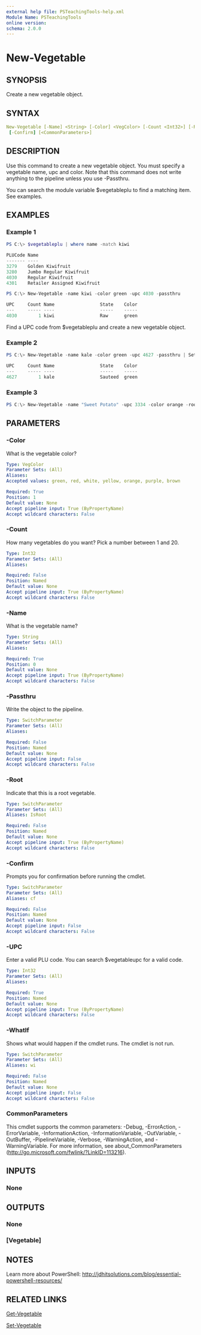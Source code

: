 ```yaml
---
external help file: PSTeachingTools-help.xml
Module Name: PSTeachingTools
online version:
schema: 2.0.0
---
```


# New-Vegetable

## SYNOPSIS

Create a new vegetable object.

## SYNTAX

```yaml
New-Vegetable [-Name] <String> [-Color] <VegColor> [-Count <Int32>] [-Root] -UPC <Int32> [-Passthru] [-WhatIf]
 [-Confirm] [<CommonParameters>]
```

## DESCRIPTION

Use this command to create a new vegetable object. You must specify a vegetable name, upc and color. Note that this command does not write anything to the pipeline unless you use -Passthru.

You can search the module variable $vegetableplu to find a matching item. See examples.


## EXAMPLES

### Example 1

```powershell
PS C:\> $vegetableplu | where name -match kiwi

PLUCode Name
------- ----
3279    Golden Kiwifruit
3280    Jumbo Regular Kiwifruit
4030    Regular Kiwifruit
4301    Retailer Assigned Kiwifruit

PS C:\> New-Vegetable -name kiwi -color green -upc 4030 -passthru

UPC     Count Name                 State    Color
---     ----- ----                 -----    -----
4030        1 kiwi                 Raw      green
```

Find a UPC code from $vegetableplu and create a new vegetable object.

### Example 2

```powershell
PS C:\> New-Vegetable -name kale -color green -upc 4627 -passthru | Set-Vegetable -cookingstate sauteed -passthru

UPC     Count Name                 State    Color
---     ----- ----                 -----    -----
4627        1 kale                 Sauteed  green
```

### Example 3

```powershell
PS C:\> New-Vegetable -name "Sweet Potato" -upc 3334 -color orange -root
```

## PARAMETERS

### -Color

What is the vegetable color?

```yaml
Type: VegColor
Parameter Sets: (All)
Aliases:
Accepted values: green, red, white, yellow, orange, purple, brown

Required: True
Position: 1
Default value: None
Accept pipeline input: True (ByPropertyName)
Accept wildcard characters: False
```

### -Count

How many vegetables do you want? Pick a number between 1 and 20.

```yaml
Type: Int32
Parameter Sets: (All)
Aliases:

Required: False
Position: Named
Default value: None
Accept pipeline input: True (ByPropertyName)
Accept wildcard characters: False
```

### -Name

What is the vegetable name?

```yaml
Type: String
Parameter Sets: (All)
Aliases:

Required: True
Position: 0
Default value: None
Accept pipeline input: True (ByPropertyName)
Accept wildcard characters: False
```

### -Passthru

Write the object to the pipeline.

```yaml
Type: SwitchParameter
Parameter Sets: (All)
Aliases:

Required: False
Position: Named
Default value: None
Accept pipeline input: False
Accept wildcard characters: False
```

### -Root

Indicate that this is a root vegetable.

```yaml
Type: SwitchParameter
Parameter Sets: (All)
Aliases: IsRoot

Required: False
Position: Named
Default value: None
Accept pipeline input: True (ByPropertyName)
Accept wildcard characters: False
```

### -Confirm

Prompts you for confirmation before running the cmdlet.

```yaml
Type: SwitchParameter
Parameter Sets: (All)
Aliases: cf

Required: False
Position: Named
Default value: None
Accept pipeline input: False
Accept wildcard characters: False
```

### -UPC

Enter a valid PLU code. You can search $vegetableupc for a valid code.

```yaml
Type: Int32
Parameter Sets: (All)
Aliases:

Required: True
Position: Named
Default value: None
Accept pipeline input: True (ByPropertyName)
Accept wildcard characters: False
```

### -WhatIf

Shows what would happen if the cmdlet runs. The cmdlet is not run.

```yaml
Type: SwitchParameter
Parameter Sets: (All)
Aliases: wi

Required: False
Position: Named
Default value: None
Accept pipeline input: False
Accept wildcard characters: False
```

### CommonParameters

This cmdlet supports the common parameters: -Debug, -ErrorAction, -ErrorVariable, -InformationAction, -InformationVariable, -OutVariable, -OutBuffer, -PipelineVariable, -Verbose, -WarningAction, and -WarningVariable. For more information, see about_CommonParameters (http://go.microsoft.com/fwlink/?LinkID=113216).

## INPUTS

### None

## OUTPUTS

### None

### [Vegetable]

## NOTES

Learn more about PowerShell: http://jdhitsolutions.com/blog/essential-powershell-resources/

## RELATED LINKS

[Get-Vegetable]()

[Set-Vegetable]()
